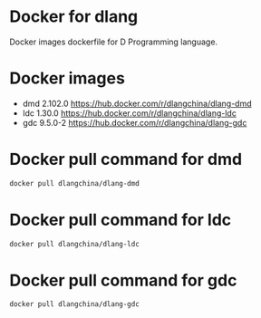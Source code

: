 # Docker for dlang
Docker images dockerfile for D Programming language.

# Docker images
 * dmd 2.102.0 https://hub.docker.com/r/dlangchina/dlang-dmd
 * ldc 1.30.0 https://hub.docker.com/r/dlangchina/dlang-ldc
 * gdc 9.5.0-2 https://hub.docker.com/r/dlangchina/dlang-gdc

# Docker pull command for dmd
```bash
docker pull dlangchina/dlang-dmd
```

# Docker pull command for ldc
```bash
docker pull dlangchina/dlang-ldc
```

# Docker pull command for gdc
```bash
docker pull dlangchina/dlang-gdc
```
